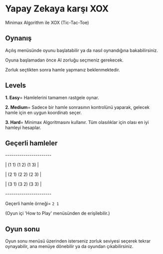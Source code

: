 # Yapay Zekaya karşı XOX

Minimax Algorithm ile XOX (Tic-Tac-Toe)

## Oynanış

Açılış menüsünde oyunu başlatabilir ya da nasıl oynandığına bakabilirsiniz.

Oyuna başlamadan önce AI zorluğu seçmeniz gerekecek.

Zorluk seçtikten sonra hamle yapmanız beklenmektedir.

## Levels

**1. Easy**= Hamlelerini tamamen rastgele oynar.

**2. Medium**= Sadece bir hamle sonrasının kontrolünü yaparak, gelecek hamle için en uygun koordinatı seçer.

**3. Hard**= Minimax Algoritmasını kullanır. Tüm olasılıklar için olası en iyi hamleyi hesaplar. 

## Geçerli hamleler

\-----------------------

|  (1 1) (1 2) (1 3)  | 

|  (2 1) (2 2) (2 3)  | 

|  (3 1) (3 2) (3 3)  |

\-----------------------

Geçerli hamle örneği= `2 1`

(Oyun içi 'How to Play' menüsünden de erişilebilir.)

## Oyun sonu

Oyun sonu menüsü üzerinden isterseniz zorluk seviyesi seçerek tekrar oynayabilir, ana menüye dönebilir ya da oyundan çıkabilirsiniz. 